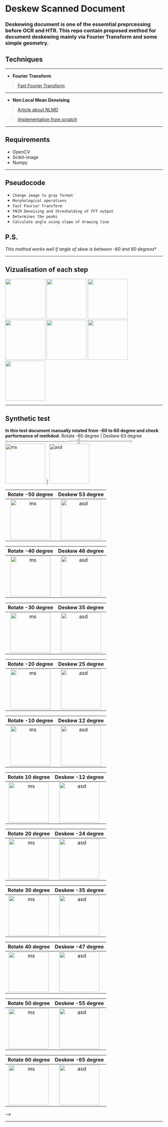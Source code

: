 # Deskew Scanned Document 
  ### Deskewing document is one of the essemtial preprcessing before OCR and HTR. This repo contain proposed method for document deskewing mainly via Fourier Transform and some simple geometry.
## Techniques
---
+ **Fourier Transform**
  
>[Fast Fourier Transform](https://pythonnumericalmethods.berkeley.edu/notebooks/chapter24.03-Fast-Fourier-Transform.html)

---
+ **Non Local Mean Denoising**

>[Article about NLMD](http://www.ipol.im/pub/art/2011/bcm_nlm/article.pdf)

>[Implementation from scratch](http://dsvision.github.io/an-approach-to-non-local-means-denoising.html)


___

## Requirements
+ OpenCV
+ Scikit-image
+ Numpy
____
## Pseudocode
+ `Change image to gray format`
+ `Morphological operations`
+ `Fast Fourier Transform`
+ `FNlM Denoising and thresholding of FFT output`
+ `Determines the peaks`
+ `Calculate angle using slope of drawing line`

## P.S.
*This method works well if angle of skew is between -60 and 60 degrees**


___
## Vizualisation of each step
<img src="test_image/gray_image.jpg" width=128px></img>
<img src="test_image/gray_image_bluerred.jpg" width=128px></img>
<img src="test_image/after_fft.jpg" width=128px></img>
<img src="test_image/after_denoise.jpg" width=128px></img>
<img src="test_image/after_threshold.jpg" width=128px></img>
<img src="test_image/after_drawline.jpg" width=128px></img>
<img src="test_image/final.jpg" width=128px></img>



<!-- ![gray](test_image/gray_image.jpg)
![bluer](test_image/gray_image_bluerred.jpg)
![fft](test_image/after_fft.jpg)
![afterNMS](test_image/after_denoise.jpg)
![afterthresh](test_image/after_threshold.jpg)
![afterline1](test_image/after_drawline.jpg)
![final](test_image/final.jpg) -->
___

## Synthetic test
**In this test document manually rotated from -60 to 60 degree and check performance of methdod.**
Rotate -60 degree                       | Deskew 63 degree  
:-----------------------------------:|:-------------------------:
<img src="saved_images/image_-60.jpg" width=128px title='ms'></img> | <img src="saved_images/image_63_after.jpg" width=128px title='asd'></img>


Rotate -50 degree                       | Deskew 53 degree  
:-----------------------------------:|:-------------------------:
<img src="saved_images/image_-50.jpg" width=128px title='ms'></img> | <img src="saved_images/image_53_after.jpg" width=128px title='asd'></img>


Rotate -40 degree                       | Deskew 46 degree  
:-----------------------------------:|:-------------------------:
<img src="saved_images/image_-40.jpg" width=128px title='ms'></img> | <img src="saved_images/image_46_after.jpg" width=128px title='asd'></img>


Rotate -30 degree                       | Deskew 35 degree  
:-----------------------------------:|:-------------------------:
<img src="saved_images/image_-30.jpg" width=128px title='ms'></img> | <img src="saved_images/image_35_after.jpg" width=128px title='asd'></img>



Rotate -20 degree                       | Deskew 25 degree  
:-----------------------------------:|:-------------------------:
<img src="saved_images/image_-20.jpg" width=128px title='ms'></img> | <img src="saved_images/image_25_after.jpg" width=128px title='asd'></img>


Rotate -10 degree                       | Deskew 12 degree  
:-----------------------------------:|:-------------------------:
<img src="saved_images/image_-10.jpg" width=128px title='ms'></img> | <img src="saved_images/image_12_after.jpg" width=128px title='asd'></img>


Rotate 10 degree                       | Deskew -12 degree  
:-----------------------------------:|:-------------------------:
<img src="saved_images/image_10.jpg" width=128px title='ms'></img> | <img src="saved_images/image_-12_after.jpg" width=128px title='asd'></img>


Rotate 20 degree                       | Deskew -24 degree  
:-----------------------------------:|:-------------------------:
<img src="saved_images/image_20.jpg" width=128px title='ms'></img> | <img src="saved_images/image_-24_after.jpg" width=128px title='asd'></img>

Rotate 30 degree                       | Deskew -35 degree  
:-----------------------------------:|:-------------------------:
<img src="saved_images/image_30.jpg" width=128px title='ms'></img> | <img src="saved_images/image_-35_after.jpg" width=128px title='asd'></img>

Rotate 40 degree                       | Deskew -47 degree  
:-----------------------------------:|:-------------------------:
<img src="saved_images/image_40.jpg" width=128px title='ms'></img> | <img src="saved_images/image_-47_after.jpg" width=128px title='asd'></img>

Rotate 50 degree                       | Deskew -55 degree  
:-----------------------------------:|:-------------------------:
<img src="saved_images/image_50.jpg" width=128px title='ms'></img> | <img src="saved_images/image_-55_after.jpg" width=128px title='asd'></img>

Rotate 60 degree                       | Deskew -65 degree  
:-----------------------------------:|:-------------------------:
<img src="saved_images/image_20.jpg" width=128px title='ms'></img> | <img src="saved_images/image_-24_after.jpg" width=128px title='asd'></img>


<!-- 
![alt-text-1](saved_images/image_10.jpg "title-1") ![alt-text-2](saved_images/image_-12_after.jpg "title-2")
![alt-text-1](saved_images/image_20.jpg "title-1") ![alt-text-2](saved_images/image_-24_after.jpg "title-2")
![alt-text-1](saved_images/image_30.jpg "title-1") ![alt-text-2](saved_images/image_-35_after.jpg "title-2")
![alt-text-1](saved_images/image_40.jpg "title-1") ![alt-text-2](saved_images/image_-47_after.jpg "title-2")
![alt-text-1](saved_images/image_50.jpg "title-1") ![alt-text-2](saved_images/image_-55_after.jpg "title-2")
![alt-text-1](saved_images/image_60.jpg "title-1") ![alt-text-2](saved_images/image_-65_after.jpg "title-2") --> -->
___


